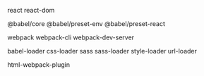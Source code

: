 react react-dom

@babel/core @babel/preset-env @babel/preset-react 

webpack webpack-cli webpack-dev-server

babel-loader css-loader sass sass-loader style-loader url-loader

html-webpack-plugin